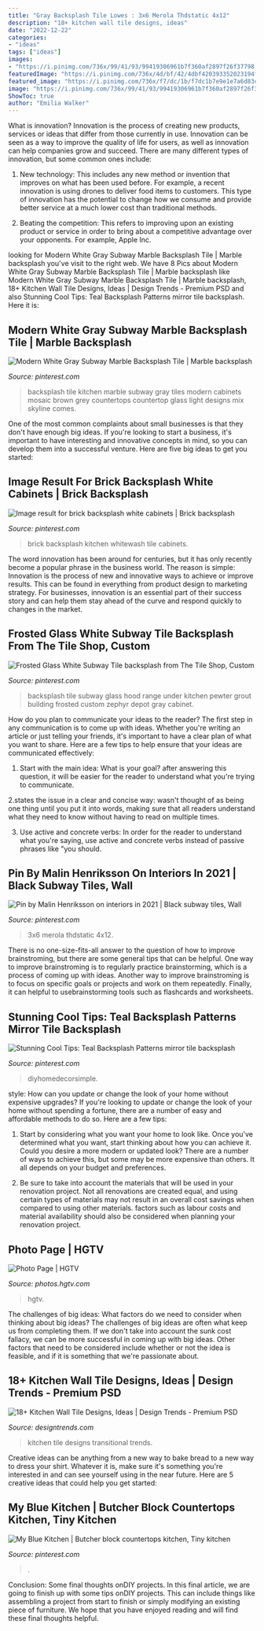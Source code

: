 ```yaml
---
title: "Gray Backsplash Tile Lowes : 3x6 Merola Thdstatic 4x12"
description: "18+ kitchen wall tile designs, ideas"
date: "2022-12-22"
categories:
- "ideas"
tags: ["ideas"]
images:
- "https://i.pinimg.com/736x/99/41/93/99419306961b7f360af2897f26f37798.jpg"
featuredImage: "https://i.pinimg.com/736x/4d/bf/42/4dbf420393352023194fb556673e8a70.jpg"
featured_image: "https://i.pinimg.com/736x/f7/dc/1b/f7dc1b7e9e1e7a6d83c63b426c9b10ce.jpg"
image: "https://i.pinimg.com/736x/99/41/93/99419306961b7f360af2897f26f37798.jpg"
ShowToc: true
author: "Emilia Walker"
---
```



What is innovation?
Innovation is the process of creating new products, services or ideas that differ from those currently in use. Innovation can be seen as a way to improve the quality of life for users, as well as innovation can help companies grow and succeed. There are many different types of innovation, but some common ones include:
1. New technology: This includes any new method or invention that improves on what has been used before. For example, a recent innovation is using drones to deliver food items to customers. This type of innovation has the potential to change how we consume and provide better service at a much lower cost than traditional methods.

2. Beating the competition: This refers to improving upon an existing product or service in order to bring about a competitive advantage over your opponents. For example, Apple Inc.

	

		
looking for Modern White Gray Subway Marble Backsplash Tile | Marble backsplash you've visit to the right web. We have 8 Pics about Modern White Gray Subway Marble Backsplash Tile | Marble backsplash like Modern White Gray Subway Marble Backsplash Tile | Marble backsplash, 18+ Kitchen Wall Tile Designs, Ideas | Design Trends - Premium PSD and also Stunning Cool Tips: Teal Backsplash Patterns mirror tile backsplash. Here it is:
		
    
## Modern White Gray Subway Marble Backsplash Tile | Marble Backsplash

<img loading=lazy src="https://i.pinimg.com/736x/f7/dc/1b/f7dc1b7e9e1e7a6d83c63b426c9b10ce.jpg" onerror="this.onerror=null;this.src='https://tse2.mm.bing.net/th?id=OIP.-cM4-kZ4DcHjmk_HfvZOlAHaJ4&amp;pid=15.1';" alt="Modern White Gray Subway Marble Backsplash Tile | Marble backsplash">

_Source: pinterest.com_

>backsplash tile kitchen marble subway gray tiles modern cabinets mosaic brown grey countertops countertop glass light designs mix skyline comes. 

	

One of the most common complaints about small businesses is that they don't have enough big ideas. If you're looking to start a business, it's important to have interesting and innovative concepts in mind, so you can develop them into a successful venture. Here are five big ideas to get you started: 

    
## Image Result For Brick Backsplash White Cabinets | Brick Backsplash

<img loading=lazy src="https://i.pinimg.com/736x/d5/d3/59/d5d3590840b1b41a8d2d6f07bd835b03.jpg" onerror="this.onerror=null;this.src='https://tse1.mm.bing.net/th?id=OIP.0zVYGDw7kHmFeO7XESzIcQHaJ9&amp;pid=15.1';" alt="Image result for brick backsplash white cabinets | Brick backsplash">

_Source: pinterest.com_

>brick backsplash kitchen whitewash tile cabinets. 

	

The word innovation has been around for centuries, but it has only recently become a popular phrase in the business world. The reason is simple: Innovation is the process of new and innovative ways to achieve or improve results. This can be found in everything from product design to marketing strategy. For businesses, innovation is an essential part of their success story and can help them stay ahead of the curve and respond quickly to changes in the market.

    
## Frosted Glass White Subway Tile Backsplash From The Tile Shop, Custom

<img loading=lazy src="https://i.pinimg.com/736x/5e/e3/d2/5ee3d2c092c7c21ea2441774af4e2181--white-subway-tile-backsplash-the-tile-shop.jpg" onerror="this.onerror=null;this.src='https://tse3.mm.bing.net/th?id=OIP.c-ZOsYfcToJRLbNNTsotsAHaJ3&amp;pid=15.1';" alt="Frosted Glass White Subway Tile backsplash from The Tile Shop, Custom">

_Source: pinterest.com_

>backsplash tile subway glass hood range under kitchen pewter grout building frosted custom zephyr depot gray cabinet. 

	

How do you plan to communicate your ideas to the reader?
The first step in any communication is to come up with ideas. Whether you're writing an article or just telling your friends, it's important to have a clear plan of what you want to share. Here are a few tips to help ensure that your ideas are communicated effectively:
1. Start with the main idea: What is your goal? after answering this question, it will be easier for the reader to understand what you're trying to communicate.

2.states the issue in a clear and concise way: wasn't thought of as being one thing until you put it into words, making sure that all readers understand what they need to know without having to read on multiple times.

3. Use active and concrete verbs: In order for the reader to understand what you're saying, use active and concrete verbs instead of passive phrases like "you should.

    
## Pin By Malin Henriksson On Interiors In 2021 | Black Subway Tiles, Wall

<img loading=lazy src="https://i.pinimg.com/736x/0e/bd/91/0ebd916966fe15f14eac1cf3d2639806.jpg" onerror="this.onerror=null;this.src='https://tse1.mm.bing.net/th?id=OIP.vRn01kdaqfPIXbBEwrr8mwAAAA&amp;pid=15.1';" alt="Pin by Malin Henriksson on interiors in 2021 | Black subway tiles, Wall">

_Source: pinterest.com_

>3x6 merola thdstatic 4x12. 

	

There is no one-size-fits-all answer to the question of how to improve brainstroming, but there are some general tips that can be helpful. One way to improve brainstroming is to regularly practice brainstorming, which is a process of coming up with ideas. Another way to improve brainstroming is to focus on specific goals or projects and work on them repeatedly. Finally, it can helpful to usebrainstorming tools such as flashcards and worksheets.

    
## Stunning Cool Tips: Teal Backsplash Patterns Mirror Tile Backsplash

<img loading=lazy src="https://i.pinimg.com/736x/4d/bf/42/4dbf420393352023194fb556673e8a70.jpg" onerror="this.onerror=null;this.src='https://tse1.mm.bing.net/th?id=OIP.qMZwMuoiFg1Q4dMpDaF3vAHaLH&amp;pid=15.1';" alt="Stunning Cool Tips: Teal Backsplash Patterns mirror tile backsplash">

_Source: pinterest.com_

>diyhomedecorsimple. 

	

style: How can you update or change the look of your home without expensive upgrades?
If you're looking to update or change the look of your home without spending a fortune, there are a number of easy and affordable methods to do so. Here are a few tips: 
1. Start by considering what you want your home to look like. Once you've determined what you want, start thinking about how you can achieve it. Could you desire a more modern or updated look? There are a number of ways to achieve this, but some may be more expensive than others. It all depends on your budget and preferences. 

2. Be sure to take into account the materials that will be used in your renovation project. Not all renovations are created equal, and using certain types of materials may not result in an overall cost savings when compared to using other materials. factors such as labour costs and material availability should also be considered when planning your renovation project.

    
## Photo Page | HGTV

<img loading=lazy src="https://hgtvhome.sndimg.com/content/dam/images/hgtv/fullset/2013/6/27/1/CI-jill-may-feng-shui-kitchen-backsplash_s3x4.jpg.rend.hgtvcom.616.822.suffix/1400953508013.jpeg" onerror="this.onerror=null;this.src='https://tse4.mm.bing.net/th?id=OIP.EIZeab2JEoRazFkhfiJ7jAHaJ4&amp;pid=15.1';" alt="Photo Page | HGTV">

_Source: photos.hgtv.com_

>hgtv. 

	

The challenges of big ideas: What factors do we need to consider when thinking about big ideas?
The challenges of big ideas are often what keep us from completing them. If we don't take into account the sunk cost fallacy, we can be more successful in coming up with big ideas. Other factors that need to be considered include whether or not the idea is feasible, and if it is something that we're passionate about.

    
## 18+ Kitchen Wall Tile Designs, Ideas | Design Trends - Premium PSD

<img loading=lazy src="https://images.designtrends.com/wp-content/uploads/2016/09/23182352/Transitional-Kitchen-Wall-Tile-.jpeg" onerror="this.onerror=null;this.src='https://tse3.mm.bing.net/th?id=OIP.nW0120bwAjbd1E3N2eByFwHaLH&amp;pid=15.1';" alt="18+ Kitchen Wall Tile Designs, Ideas | Design Trends - Premium PSD">

_Source: designtrends.com_

>kitchen tile designs transitional trends. 

	

Creative ideas can be anything from a new way to bake bread to a new way to dress your shirt. Whatever it is, make sure it's something you're interested in and can see yourself using in the near future. Here are 5 creative ideas that could help you get started: 

    
## My Blue Kitchen | Butcher Block Countertops Kitchen, Tiny Kitchen

<img loading=lazy src="https://i.pinimg.com/736x/99/41/93/99419306961b7f360af2897f26f37798.jpg" onerror="this.onerror=null;this.src='https://tse1.mm.bing.net/th?id=OIP.WZcBDrCewrUJDcU2m1kmbAHaJ3&amp;pid=15.1';" alt="My Blue Kitchen | Butcher block countertops kitchen, Tiny kitchen">

_Source: pinterest.com_

>. 

	

Conclusion: Some final thoughts onDIY projects.
In this final article, we are going to finish up with some tips onDIY projects. This can include things like assembling a project from start to finish or simply modifying an existing piece of furniture. We hope that you have enjoyed reading and will find these final thoughts helpful.

